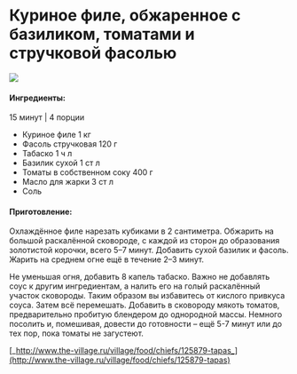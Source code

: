 # Куриное филе, обжаренное с базиликом, томатами и стручковой фасолью

![](https://s-media-cache-ak0.pinimg.com/564x/cc/ab/a2/ccaba2e310e47e44ce985d725a233ebd.jpg)

#### Ингредиенты:

15 минут \| 4 порции

* Куриное филе 1 кг
* Фасоль стручковая 120 г
* Табаско 1 ч л
* Базилик сухой 1 ст л
* Томаты в собственном соку 400 г
* Масло для жарки 3 ст л
* Соль

#### Приготовление:

Охлаждённое филе нарезать кубиками в 2 сантиметра. Обжарить на большой раскалённой сковороде, с каждой из сторон до образования золотистой корочки, всего 5–7 минут. Добавить сухой базилик и фасоль. Жарить на среднем огне ещё в течение 2–3 минут.

Не уменьшая огня, добавить 8 капель табаско. Важно не добавлять соус к другим ингредиентам, а налить его на голый раскалённый участок сковороды. Таким образом вы избавитесь от кислого привкуса соуса. Затем всё перемешать. Добавить в сковороду мякоть томатов, предварительно пробитую блендером до однородной массы. Немного посолить и, помешивая, довести до готовности – ещё 5-7 минут или до тех пор, пока томаты не загустеют.

[_http://www.the-village.ru/village/food/chiefs/125879-tapas_](http://www.the-village.ru/village/food/chiefs/125879-tapas)

